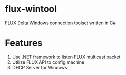 # flux-wintool
FLUX Delta Windows connection toolset written in C#

# Features
1. Use .NET framework to listen FLUX multicast packet
2. Utilize FLUX API to config machine
3. DHCP Server for Windows

